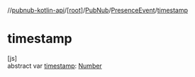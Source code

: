 //[pubnub-kotlin-api](../../../../index.md)/[[root]](../../index.md)/[PubNub](../index.md)/[PresenceEvent](index.md)/[timestamp](timestamp.md)

# timestamp

[js]\
abstract var [timestamp](timestamp.md): [Number](https://kotlinlang.org/api/latest/jvm/stdlib/kotlin/-number/index.html)
